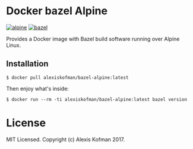# Docker bazel Alpine

[![alpine](https://img.shields.io/badge/alpine-v3.6-blue.svg)](https://alpinelinux.org)
[![bazel](https://img.shields.io/badge/bazel-v0.8.0-blue.svg)](https://bazel.build)

Provides a Docker image with Bazel build software running over Alpine Linux.

## Installation
```
$ docker pull alexiskofman/bazel-alpine:latest
```

Then enjoy what's inside:
```
$ docker run --rm -ti alexiskofman/bazel-alpine:latest bazel version
```

# License

MIT Licensed. Copyright (c) Alexis Kofman 2017.
